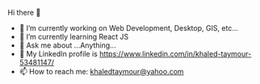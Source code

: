 Hi there 👋
- 🔭 I’m currently working on Web Development, Desktop, GIS, etc...
- 🌱 I’m currently learning React JS
- 💬 Ask me about ...Anything...
- 📖 My LinkedIn profile is https://www.linkedin.com/in/khaled-taymour-53481147/
- 📫 How to reach me: khaledtaymour@yahoo.com
